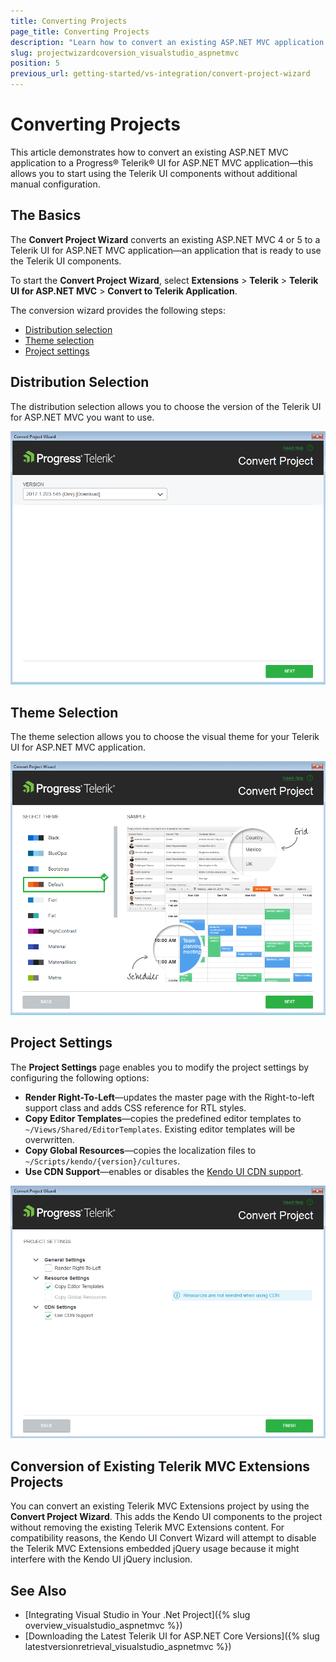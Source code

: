 ```yaml
---
title: Converting Projects
page_title: Converting Projects
description: "Learn how to convert an existing ASP.NET MVC application to a Telerik UI for ASP.NET MVC application."
slug: projectwizardcoversion_visualstudio_aspnetmvc
position: 5
previous_url: getting-started/vs-integration/convert-project-wizard
---
```


# Converting Projects

This article demonstrates how to convert an existing ASP.NET MVC application to a Progress&reg; Telerik&reg; UI for ASP.NET MVC application&mdash;this allows you to start using the Telerik UI components without additional manual configuration.

## The Basics

The **Convert Project Wizard** converts an existing ASP.NET MVC 4 or 5 to a Telerik UI for ASP.NET MVC application&mdash;an application that is ready to use the Telerik UI components.

To start the **Convert Project Wizard**, select **Extensions** > **Telerik** > **Telerik UI for ASP.NET MVC** > **Convert to Telerik Application**.

The conversion wizard provides the following steps:  
- [Distribution selection](#distribution-selection)
- [Theme selection](#theme-selection)
- [Project settings](#project-settings)

## Distribution Selection

The distribution selection allows you to choose the version of the Telerik UI for ASP.NET MVC you want to use.

![Distribution selection](../vs-integration-mvc/images/convert_distribution.png)

## Theme Selection

The theme selection allows you to choose the visual theme for your Telerik UI for ASP.NET MVC application.

![Theme selection](../vs-integration-mvc/images/convert_theme.png)

## Project Settings

The **Project Settings** page enables you to modify the project settings by configuring the following options:

- **Render Right-To-Left**&mdash;updates the master page with the Right-to-left support class and adds CSS reference for RTL styles.
- **Copy Editor Templates**&mdash;copies the predefined editor templates to `~/Views/Shared/EditorTemplates`. Existing editor templates will be overwritten.
- **Copy Global Resources**&mdash;copies the localization files to `~/Scripts/kendo/{version}/cultures`.
- **Use CDN Support**&mdash;enables or disables the [Kendo UI CDN support](https://docs.telerik.com/kendo-ui/intro/installation/cdn-service).

![Project settings](../vs-integration-mvc/images/convert_settings.png)

## Conversion of Existing Telerik MVC Extensions Projects

You can convert an existing Telerik MVC Extensions project by using the **Convert Project Wizard**. This adds the Kendo UI components to the project without removing the existing Telerik MVC Extensions content. For compatibility reasons, the Kendo UI Convert Wizard will attempt to disable the Telerik MVC Extensions embedded jQuery usage because it might interfere with the Kendo UI jQuery inclusion.

## See Also

* [Integrating Visual Studio in Your .Net Project]({% slug overview_visualstudio_aspnetmvc %})
* [Downloading the Latest Telerik UI for ASP.NET Core Versions]({% slug latestversionretrieval_visualstudio_aspnetmvc %})

